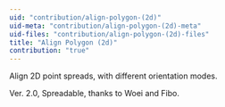 ```yaml
---
uid: "contribution/align-polygon-(2d)"
uid-meta: "contribution/align-polygon-(2d)-meta"
uid-files: "contribution/align-polygon-(2d)-files"
title: "Align Polygon (2d)"
contribution: "true"
---
```


Align 2D point spreads, with different orientation modes.

Ver. 2.0, Spreadable, thanks to Woei and Fibo.